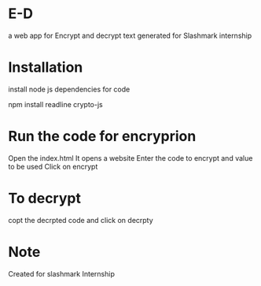# E-D
a web app for Encrypt and decrypt text generated for Slashmark internship

# Installation 
install node js dependencies for code 

npm install readline crypto-js

# Run the code for encryprion

Open the index.html
It opens a website
Enter the code to encrypt and value to be used
Click on encrypt

# To decrypt
copt the decrpted code and click on decrpty

# Note 
Created for slashmark Internship

